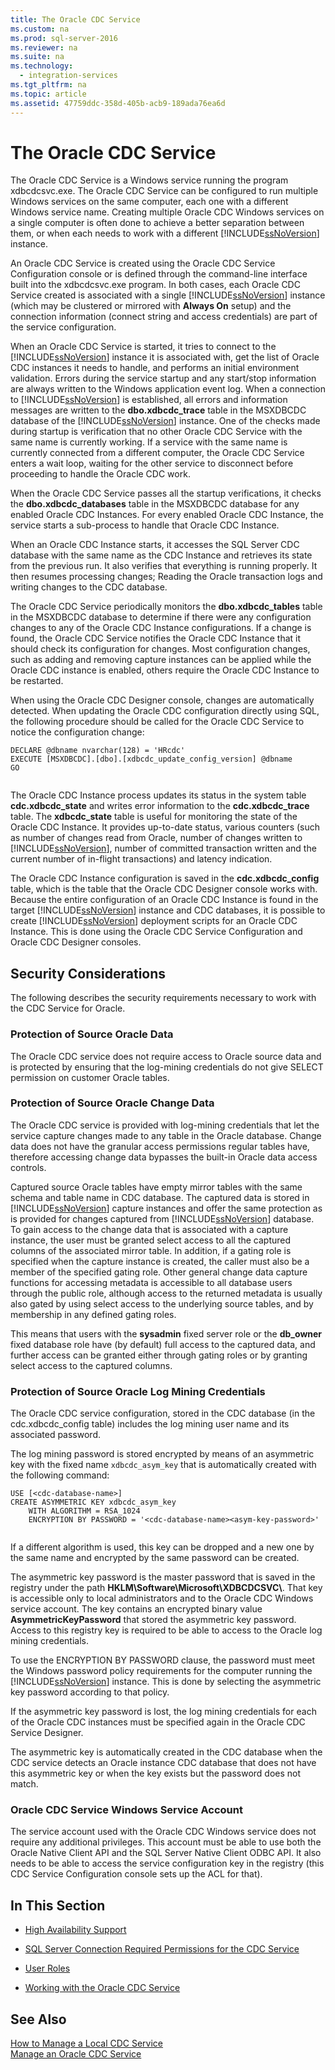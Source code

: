 ```yaml
---
title: The Oracle CDC Service
ms.custom: na
ms.prod: sql-server-2016
ms.reviewer: na
ms.suite: na
ms.technology: 
  - integration-services
ms.tgt_pltfrm: na
ms.topic: article
ms.assetid: 47759ddc-358d-405b-acb9-189ada76ea6d
---
```

# The Oracle CDC Service
  The Oracle CDC Service is a Windows service running the program xdbcdcsvc.exe. The Oracle CDC Service can be configured to run multiple Windows services on the same computer, each one with a different Windows service name. Creating multiple Oracle CDC Windows services on a single computer is often done to achieve a better separation between them, or when each needs to work with a different [!INCLUDE[ssNoVersion](../../Topics/TopicNameContainA/includes/ssNoVersion_md.md)] instance.  
  
 An Oracle CDC Service is created using the Oracle CDC Service Configuration console or is defined through the command-line interface built into the xdbcdcsvc.exe program. In both cases, each Oracle CDC Service created is associated with a single [!INCLUDE[ssNoVersion](../../Topics/TopicNameContainA/includes/ssNoVersion_md.md)] instance (which may be clustered or mirrored with **Always On** setup) and the connection information (connect string and access credentials) are part of the service configuration.  
  
 When an Oracle CDC Service is started, it tries to connect to the [!INCLUDE[ssNoVersion](../../Topics/TopicNameContainA/includes/ssNoVersion_md.md)] instance it is associated with, get the list of Oracle CDC instances it needs to handle, and performs an initial environment validation. Errors during the service startup and any start/stop information are always written to the Windows application event log. When a connection to [!INCLUDE[ssNoVersion](../../Topics/TopicNameContainA/includes/ssNoVersion_md.md)] is established, all errors and information messages are written to the **dbo.xdbcdc_trace** table in the MSXDBCDC database of the [!INCLUDE[ssNoVersion](../../Topics/TopicNameContainA/includes/ssNoVersion_md.md)] instance. One of the checks made during startup is verification that no other Oracle CDC Service with the same name is currently working. If a service with the same name is currently connected from a different computer, the Oracle CDC Service enters a wait loop, waiting for the other service to disconnect before proceeding to handle the Oracle CDC work.  
  
 When the Oracle CDC Service passes all the startup verifications, it checks the **dbo.xdbcdc_databases** table in the MSXDBCDC database for any enabled Oracle CDC Instances. For every enabled Oracle CDC Instance, the service starts a sub-process to handle that Oracle CDC Instance.  
  
 When an Oracle CDC Instance starts, it accesses the SQL Server CDC database with the same name as the CDC Instance and retrieves its state from the previous run. It also verifies that everything is running properly. It then resumes processing changes; Reading the Oracle transaction logs and writing changes to the CDC database.  
  
 The Oracle CDC Service periodically monitors the **dbo.xdbcdc_tables** table in the MSXDBCDC database to determine if there were any configuration changes to any of the Oracle CDC Instance configurations. If a change is found, the Oracle CDC Service notifies the Oracle CDC Instance that it should check its configuration for changes. Most configuration changes, such as adding and removing capture instances can be applied while the Oracle CDC instance is enabled, others require the Oracle CDC Instance to be restarted.  
  
 When using the Oracle CDC Designer console, changes are automatically detected. When updating the Oracle CDC configuration directly using SQL, the following procedure should be called for the Oracle CDC Service to notice the configuration change:  
  
```  
DECLARE @dbname nvarchar(128) = 'HRcdc'  
EXECUTE [MSXDBCDC].[dbo].[xdbcdc_update_config_version] @dbname  
GO  
  
```  
  
 The Oracle CDC Instance process updates its status in the system table **cdc.xdbcdc_state** and writes error information to the **cdc.xdbcdc_trace** table. The **xdbcdc_state** table is useful for monitoring the state of the Oracle CDC Instance. It provides up-to-date status, various counters (such as number of changes read from Oracle, number of changes written to [!INCLUDE[ssNoVersion](../../Topics/TopicNameContainA/includes/ssNoVersion_md.md)], number of committed transaction written and the current number of in-flight transactions) and latency indication.  
  
 The Oracle CDC Instance configuration is saved in the **cdc.xdbcdc_config** table, which is the table that the Oracle CDC Designer console works with. Because the entire configuration of an Oracle CDC Instance is found in the target [!INCLUDE[ssNoVersion](../../Topics/TopicNameContainA/includes/ssNoVersion_md.md)] instance and CDC databases, it is possible to create [!INCLUDE[ssNoVersion](../../Topics/TopicNameContainA/includes/ssNoVersion_md.md)] deployment scripts for an Oracle CDC Instance. This is done using the Oracle CDC Service Configuration and Oracle CDC Designer consoles.  
  
## Security Considerations  
 The following describes the security requirements necessary to work with the CDC Service for Oracle.  
  
### Protection of Source Oracle Data  
 The Oracle CDC service does not require access to Oracle source data and is protected by ensuring that the log-mining credentials do not give SELECT permission on customer Oracle tables.  
  
### Protection of Source Oracle Change Data  
 The Oracle CDC service is provided with log-mining credentials that let the service capture changes made to any table in the Oracle database. Change data does not have the granular access permissions regular tables have, therefore accessing change data bypasses the built-in Oracle data access controls.  
  
 Captured source Oracle tables have empty mirror tables with the same schema and table name in CDC database. The captured data is stored in [!INCLUDE[ssNoVersion](../../Topics/TopicNameContainA/includes/ssNoVersion_md.md)] capture instances and offer the same protection as is provided for changes captured from [!INCLUDE[ssNoVersion](../../Topics/TopicNameContainA/includes/ssNoVersion_md.md)] database. To gain access to the change data that is associated with a capture instance, the user must be granted select access to all the captured columns of the associated mirror table. In addition, if a gating role is specified when the capture instance is created, the caller must also be a member of the specified gating role. Other general change data capture functions for accessing metadata is accessible to all database users through the public role, although access to the returned metadata is usually also gated by using select access to the underlying source tables, and by membership in any defined gating roles.  
  
 This means that users with the **sysadmin** fixed server role or the **db_owner** fixed database role have (by default) full access to the captured data, and further access can be granted either through gating roles or by granting select access to the captured columns.  
  
### Protection of Source Oracle Log Mining Credentials  
 The Oracle CDC service configuration, stored in the CDC database (in the cdc.xdbcdc_config table) includes the log mining user name and its associated password.  
  
 The log mining password is stored encrypted by means of an asymmetric key with the fixed name `xdbcdc_asym_key` that is automatically created with the following command:  
  
```  
USE [<cdc-database-name>]  
CREATE ASYMMETRIC KEY xdbcdc_asym_key  
    WITH ALGORITHM = RSA_1024  
    ENCRYPTION BY PASSWORD = '<cdc-database-name><asym-key-password>'  
  
```  
  
 If a different algorithm is used, this key can be dropped and a new one by the same name and encrypted by the same password can be created.  
  
 The asymmetric key password is the master password that is saved in the registry under the path **HKLM\Software\Microsoft\XDBCDCSVC\\<service-name>**. That key is accessible only to local administrators and to the Oracle CDC Windows service account. The key contains an encrypted binary value **AsymmetricKeyPassword** that stored the asymmetric key password. Access to this registry key is required to be able to access to the Oracle log mining credentials.  
  
 To use the ENCRYPTION BY PASSWORD clause, the password must meet the Windows password policy requirements for the computer running the [!INCLUDE[ssNoVersion](../../Topics/TopicNameContainA/includes/ssNoVersion_md.md)] instance. This is done by selecting the asymmetric key password according to that policy.  
  
 If the asymmetric key password is lost, the log mining credentials for each of the Oracle CDC instances must be specified again in the Oracle CDC Service Designer.  
  
 The asymmetric key is automatically created in the CDC database when the CDC service detects an Oracle instance CDC database that does not have this asymmetric key or when the key exists but the password does not match.  
  
### Oracle CDC Service Windows Service Account  
 The service account used with the Oracle CDC Windows service does not require any additional privileges. This account must be able to use both the Oracle Native Client API and the SQL Server Native Client ODBC API. It also needs to be able to access the service configuration key in the registry (this CDC Service Configuration console sets up the ACL for that).  
  
## In This Section  
  
-   [High Availability Support](../../Topics/TopicNameNotContainA/High-Availability-Support.md)  
  
-   [SQL Server Connection Required Permissions for the CDC Service](../../Topics/TopicNameNotContainA/SQL-Server-Connection-Required-Permissions-for-the-CDC-Service.md)  
  
-   [User Roles](../../Topics/TopicNameNotContainA/User-Roles.md)  
  
-   [Working with the Oracle CDC Service](../../Topics/TopicNameNotContainA/Working-with-the-Oracle-CDC-Service.md)  
  
## See Also  
 [How to Manage a Local CDC Service](../../Topics/TopicNameContainA/How-to-Manage-a-Local-CDC-Service.md)   
 [Manage an Oracle CDC Service](../../Topics/TopicNameNotContainA/Manage-an-Oracle-CDC-Service.md)  
  
  